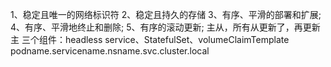 1、稳定且唯一的网络标识符
2、稳定且持久的存储
3、有序、平滑的部署和扩展;
4、有序、平滑地终止和删除;
5、有序的滚动更新;   主从，所有从更新了，再更新主
    三个组件：headless service、StatefulSet、volumeClaimTemplate
podname.servicename.nsname.svc.cluster.local